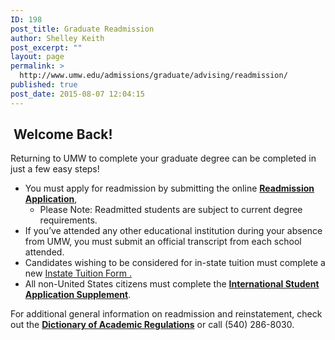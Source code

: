 ```yaml
---
ID: 198
post_title: Graduate Readmission
author: Shelley Keith
post_excerpt: ""
layout: page
permalink: >
  http://www.umw.edu/admissions/graduate/advising/readmission/
published: true
post_date: 2015-08-07 12:04:15
---
```

<h2><strong> </strong>Welcome Back!</h2>
Returning to UMW to complete your graduate degree can be completed in just a few easy steps!
<ul>
 	<li>You must apply for readmission by submitting the online <a href="https://www.applyweb.com/umw/menu.html"><strong>Readmission Application</strong></a>,
<ul>
 	<li>Please Note: Readmitted students are subject to current degree requirements.</li>
</ul>
</li>
 	<li>If you’ve attended any other educational institution during your absence from UMW, you must submit an official transcript from each school attended.</li>
 	<li>Candidates wishing to be considered for in-state tuition must complete a new <a href="http://www.umw.edu/admissions/wp-content/uploads/sites/6/2015/08/Instate-Tuition-Form-Sept-2017.pdf">Instate Tuition Form .</a></li>
 	<li>All non-United States citizens must complete the <a href="http://www.umw.edu/documents/document/international-student-application-supplement/"><strong>International Student Application Supplement</strong></a>.</li>
</ul>
For additional general information on readmission and reinstatement, check out the <a href="http://publications.umw.edu/dictionary"><strong>Dictionary of Academic Regulations</strong></a> or call (540) 286-8030.